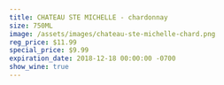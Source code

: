 ```yaml
---
title: CHATEAU STE MICHELLE - chardonnay
size: 750ML
image: /assets/images/chateau-ste-michelle-chard.png
reg_price: $11.99
special_price: $9.99
expiration_date: 2018-12-18 00:00:00 -0700
show_wine: true
---
```


